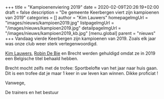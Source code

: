 +++
title = "Kampioenenviering 2019"
date = 2020-02-09T20:26:19+02:00
draft = false
description = "De gemeente Keerbergen viert zijn kampioenen van 2019"
categories = []
author = "Kim Lauwers"
homepageImgUrl = "images/nieuws/kampioen2019.jpg"
listpageImgUrl = "/images/nieuws/kampioen2019.jpg"
detailpageImgUrl = "/images/nieuws/kampioen2019_kb.jpg"
[menu.global]
    parent = "nieuws"
+++
Vandaag vierde Keerbergen zijn kampioenen van 2019.
Zoals elk jaar was onze club weer sterk vertegenwoordigd. 

[Kim Lauwers](https://www.jujitsukeerbergen.be/trainers/#Kim_Lauwers), [Robin De Bie](https://www.jujitsukeerbergen.be/trainers/#Robin_De%20Bie) en Brecht werden gehuldigd omdat ze in 2019 een Belgische titel behaald hebben.

Brecht mocht zelfs met de trofee: Sportbelofte van het jaar naar huis gaan. Dit is een trofee dat je maar 1 keer in uw leven kan winnen. Dikke proficiat !

Vanwege,

De trainers en het bestuur